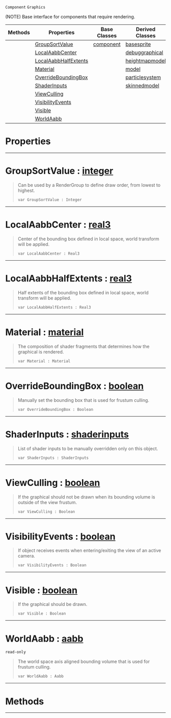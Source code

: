  `Component` `Graphics`



(NOTE) Base interface for components that require rendering.

|Methods|Properties|Base Classes|Derived Classes|
|---|---|---|---|
| |[ GroupSortValue](https://github.com/PlasmaEngine/PlasmaDocs/blob/master/code_reference/class_reference/graphical.markdown#groupsortvalue-plasma-engi)|[component](https://github.com/PlasmaEngine/PlasmaDocs/blob/master/code_reference/class_reference/component.markdown)|[basesprite](https://github.com/PlasmaEngine/PlasmaDocs/blob/master/code_reference/class_reference/basesprite.markdown)|
| |[ LocalAabbCenter](https://github.com/PlasmaEngine/PlasmaDocs/blob/master/code_reference/class_reference/graphical.markdown#localaabbcenter-plasma-eng)| |[debuggraphical](https://github.com/PlasmaEngine/PlasmaDocs/blob/master/code_reference/class_reference/debuggraphical.markdown)|
| |[ LocalAabbHalfExtents](https://github.com/PlasmaEngine/PlasmaDocs/blob/master/code_reference/class_reference/graphical.markdown#localaabbhalfextents-zer)| |[heightmapmodel](https://github.com/PlasmaEngine/PlasmaDocs/blob/master/code_reference/class_reference/heightmapmodel.markdown)|
| |[ Material](https://github.com/PlasmaEngine/PlasmaDocs/blob/master/code_reference/class_reference/graphical.markdown#material-plasma-engine-doc)| |[model](https://github.com/PlasmaEngine/PlasmaDocs/blob/master/code_reference/class_reference/model.markdown)|
| |[ OverrideBoundingBox](https://github.com/PlasmaEngine/PlasmaDocs/blob/master/code_reference/class_reference/graphical.markdown#overrideboundingbox-plasma)| |[particlesystem](https://github.com/PlasmaEngine/PlasmaDocs/blob/master/code_reference/class_reference/particlesystem.markdown)|
| |[ ShaderInputs](https://github.com/PlasmaEngine/PlasmaDocs/blob/master/code_reference/class_reference/graphical.markdown#shaderinputs-plasma-engine)| |[skinnedmodel](https://github.com/PlasmaEngine/PlasmaDocs/blob/master/code_reference/class_reference/skinnedmodel.markdown)|
| |[ ViewCulling](https://github.com/PlasmaEngine/PlasmaDocs/blob/master/code_reference/class_reference/graphical.markdown#viewculling-plasma-engine)| | |
| |[ VisibilityEvents](https://github.com/PlasmaEngine/PlasmaDocs/blob/master/code_reference/class_reference/graphical.markdown#visibilityevents-plasma-en)| | |
| |[ Visible](https://github.com/PlasmaEngine/PlasmaDocs/blob/master/code_reference/class_reference/graphical.markdown#visible-plasma-engine-docu)| | |
| |[ WorldAabb](https://github.com/PlasmaEngine/PlasmaDocs/blob/master/code_reference/class_reference/graphical.markdown#worldaabb-plasma-engine-do)| | |


 #  Properties


---  
 #  GroupSortValue : [integer](https://github.com/PlasmaEngine/PlasmaDocs/blob/master/code_reference/lightning_base_types/integer.markdown)

> Can be used by a RenderGroup to define draw order, from lowest to highest.
> ``` lang=cpp, name=Lightning
> var GroupSortValue : Integer


---  
 #  LocalAabbCenter : [real3](https://github.com/PlasmaEngine/PlasmaDocs/blob/master/code_reference/lightning_base_types/real3.markdown)

> Center of the bounding box defined in local space, world transform will be applied.
> ``` lang=cpp, name=Lightning
> var LocalAabbCenter : Real3


---  
 #  LocalAabbHalfExtents : [real3](https://github.com/PlasmaEngine/PlasmaDocs/blob/master/code_reference/lightning_base_types/real3.markdown)

> Half extents of the bounding box defined in local space, world transform will be applied.
> ``` lang=cpp, name=Lightning
> var LocalAabbHalfExtents : Real3


---  
 #  Material : [material](https://github.com/PlasmaEngine/PlasmaDocs/blob/master/code_reference/class_reference/material.markdown)

> The composition of shader fragments that determines how the graphical is rendered.
> ``` lang=cpp, name=Lightning
> var Material : Material


---  
 #  OverrideBoundingBox : [boolean](https://github.com/PlasmaEngine/PlasmaDocs/blob/master/code_reference/lightning_base_types/boolean.markdown)

> Manually set the bounding box that is used for frustum culling.
> ``` lang=cpp, name=Lightning
> var OverrideBoundingBox : Boolean


---  
 #  ShaderInputs : [shaderinputs](https://github.com/PlasmaEngine/PlasmaDocs/blob/master/code_reference/class_reference/shaderinputs.markdown)

> List of shader inputs to be manually overridden only on this object.
> ``` lang=cpp, name=Lightning
> var ShaderInputs : ShaderInputs


---  
 #  ViewCulling : [boolean](https://github.com/PlasmaEngine/PlasmaDocs/blob/master/code_reference/lightning_base_types/boolean.markdown)

> If the graphical should not be drawn when its bounding volume is outside of the view frustum.
> ``` lang=cpp, name=Lightning
> var ViewCulling : Boolean


---  
 #  VisibilityEvents : [boolean](https://github.com/PlasmaEngine/PlasmaDocs/blob/master/code_reference/lightning_base_types/boolean.markdown)

> If object receives events when entering/exiting the view of an active camera.
> ``` lang=cpp, name=Lightning
> var VisibilityEvents : Boolean


---  
 #  Visible : [boolean](https://github.com/PlasmaEngine/PlasmaDocs/blob/master/code_reference/lightning_base_types/boolean.markdown)

> If the graphical should be drawn.
> ``` lang=cpp, name=Lightning
> var Visible : Boolean


---  
 #  WorldAabb : [aabb](https://github.com/PlasmaEngine/PlasmaDocs/blob/master/code_reference/class_reference/aabb.markdown)

 `read-only`

> The world space axis aligned bounding volume that is used for frustum culling.
> ``` lang=cpp, name=Lightning
> var WorldAabb : Aabb


---  
 #  Methods


---  
 

 